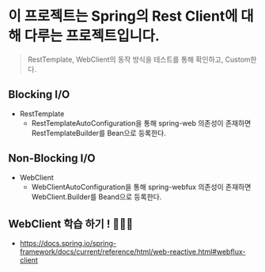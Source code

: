 # 이 프로젝트는 Spring의 Rest Client에 대해 다루는 프로젝트입니다.

> RestTemplate, WebClient의 동작 방식을 테스트를 통해 확인하고, Custom한다.

## Blocking I/O
- RestTemplate
  - RestTemplateAutoConfiguration을 통해 spring-web 의존성이 존재하면 RestTemplateBuilder를 Bean으로 등록한다.

## Non-Blocking I/O
- WebClient
  - WebClientAutoConfiguration을 통해 spring-webfux 의존성이 존재하면 WebClient.Builder를 Beand으로 등록한다.

## WebClient 학습 하기 ! 🧑🏻‍💻
- https://docs.spring.io/spring-framework/docs/current/reference/html/web-reactive.html#webflux-client